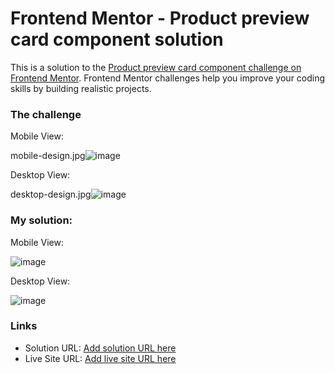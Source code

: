 # Frontend Mentor - Product preview card component solution

This is a solution to the [Product preview card component challenge on Frontend Mentor](https://www.frontendmentor.io/challenges/product-preview-card-component-GO7UmttRfa). Frontend Mentor challenges help you improve your coding skills by building realistic projects. 


### The challenge

Mobile View:

mobile-design.jpg![image](https://user-images.githubusercontent.com/90981527/207492965-ddc79bf7-0791-4d6f-b0e4-fd72f8761749.png)

Desktop View:

desktop-design.jpg![image](https://user-images.githubusercontent.com/90981527/207492987-f759955a-8e2b-4879-bed3-542ed668a733.png)

### My solution:

Mobile View:

![image](https://user-images.githubusercontent.com/90981527/207493104-250b6e22-4ccb-4ac8-a14a-c60d4c8f15fd.png)

Desktop View:

![image](https://user-images.githubusercontent.com/90981527/207493150-5358cc26-b7d7-40bc-a466-c17aa4097b1f.png)

### Links

- Solution URL: [Add solution URL here](https://your-solution-url.com)
- Live Site URL: [Add live site URL here](https://your-live-site-url.com)
